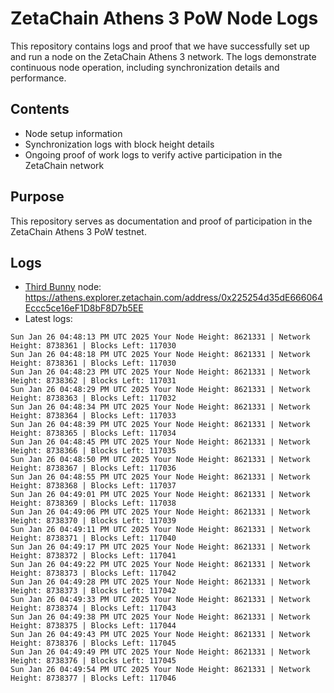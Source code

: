 # ZetaChain Athens 3 PoW Node Logs
This repository contains logs and proof that we have successfully set up and run a node on the ZetaChain Athens 3 network. The logs demonstrate continuous node operation, including synchronization details and performance.

## Contents
- Node setup information
- Synchronization logs with block height details
- Ongoing proof of work logs to verify active participation in the ZetaChain network

## Purpose
This repository serves as documentation and proof of participation in the ZetaChain Athens 3 PoW testnet.

## Logs

- [Third Bunny](https://thirdbunny.xyz/) node: https://athens.explorer.zetachain.com/address/0x225254d35dE666064Eccc5ce16eF1D8bF8D7b5EE
- Latest logs:
```
Sun Jan 26 04:48:13 PM UTC 2025 Your Node Height: 8621331 | Network Height: 8738361 | Blocks Left: 117030
Sun Jan 26 04:48:18 PM UTC 2025 Your Node Height: 8621331 | Network Height: 8738361 | Blocks Left: 117030
Sun Jan 26 04:48:23 PM UTC 2025 Your Node Height: 8621331 | Network Height: 8738362 | Blocks Left: 117031
Sun Jan 26 04:48:29 PM UTC 2025 Your Node Height: 8621331 | Network Height: 8738363 | Blocks Left: 117032
Sun Jan 26 04:48:34 PM UTC 2025 Your Node Height: 8621331 | Network Height: 8738364 | Blocks Left: 117033
Sun Jan 26 04:48:39 PM UTC 2025 Your Node Height: 8621331 | Network Height: 8738365 | Blocks Left: 117034
Sun Jan 26 04:48:45 PM UTC 2025 Your Node Height: 8621331 | Network Height: 8738366 | Blocks Left: 117035
Sun Jan 26 04:48:50 PM UTC 2025 Your Node Height: 8621331 | Network Height: 8738367 | Blocks Left: 117036
Sun Jan 26 04:48:55 PM UTC 2025 Your Node Height: 8621331 | Network Height: 8738368 | Blocks Left: 117037
Sun Jan 26 04:49:01 PM UTC 2025 Your Node Height: 8621331 | Network Height: 8738369 | Blocks Left: 117038
Sun Jan 26 04:49:06 PM UTC 2025 Your Node Height: 8621331 | Network Height: 8738370 | Blocks Left: 117039
Sun Jan 26 04:49:11 PM UTC 2025 Your Node Height: 8621331 | Network Height: 8738371 | Blocks Left: 117040
Sun Jan 26 04:49:17 PM UTC 2025 Your Node Height: 8621331 | Network Height: 8738372 | Blocks Left: 117041
Sun Jan 26 04:49:22 PM UTC 2025 Your Node Height: 8621331 | Network Height: 8738373 | Blocks Left: 117042
Sun Jan 26 04:49:28 PM UTC 2025 Your Node Height: 8621331 | Network Height: 8738373 | Blocks Left: 117042
Sun Jan 26 04:49:33 PM UTC 2025 Your Node Height: 8621331 | Network Height: 8738374 | Blocks Left: 117043
Sun Jan 26 04:49:38 PM UTC 2025 Your Node Height: 8621331 | Network Height: 8738375 | Blocks Left: 117044
Sun Jan 26 04:49:43 PM UTC 2025 Your Node Height: 8621331 | Network Height: 8738376 | Blocks Left: 117045
Sun Jan 26 04:49:49 PM UTC 2025 Your Node Height: 8621331 | Network Height: 8738376 | Blocks Left: 117045
Sun Jan 26 04:49:54 PM UTC 2025 Your Node Height: 8621331 | Network Height: 8738377 | Blocks Left: 117046
```
